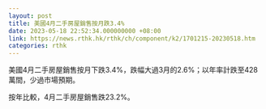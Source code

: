 ```yaml
---
layout: post
title: 美國4月二手房屋銷售按月跌3.4%
date: 2023-05-18 22:52:34.000000000 +08:00
link: https://news.rthk.hk/rthk/ch/component/k2/1701215-20230518.htm
categories: rthk
---
```


美國4月二手房屋銷售按月下跌3.4%，跌幅大過3月的2.6%；以年率計跌至428萬間，少過市場預期。

按年比較，4月二手房屋銷售跌23.2%。
